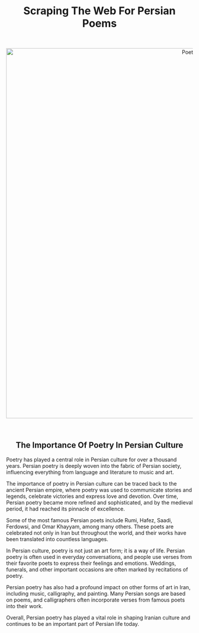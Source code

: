 <h1 align="center">Scraping The Web For Persian Poems</h1>
</br>
<p align="center">
<img src="./data/PersianPoetsMap.png" alt="PoetsMap"
title="PoetMap" width="1000" align="middle" />
</p>
</br>

<h2 align="center">The Importance Of Poetry In Persian Culture</h2>
<p>Poetry has played a central role in Persian culture for over a thousand years. Persian poetry is deeply woven into the fabric of Persian society, influencing everything from language and literature to music and art.</p>

<p>The importance of poetry in Persian culture can be traced back to the ancient Persian empire, where poetry was used to communicate stories and legends, celebrate victories and express love and devotion. Over time, Persian poetry became more refined and sophisticated, and by the medieval period, it had reached its pinnacle of excellence.</p>

<p>Some of the most famous Persian poets include Rumi, Hafez, Saadi, Ferdowsi, and Omar Khayyam, among many others. These poets are celebrated not only in Iran but throughout the world, and their works have been translated into countless languages.</p>

<p>In Persian culture, poetry is not just an art form; it is a way of life. Persian poetry is often used in everyday conversations, and people use verses from their favorite poets to express their feelings and emotions. Weddings, funerals, and other important occasions are often marked by recitations of poetry.</p>

<p>Persian poetry has also had a profound impact on other forms of art in Iran, including music, calligraphy, and painting. Many Persian songs are based on poems, and calligraphers often incorporate verses from famous poets into their work.</p>

<p>Overall, Persian poetry has played a vital role in shaping Iranian culture and continues to be an important part of Persian life today.</p>
